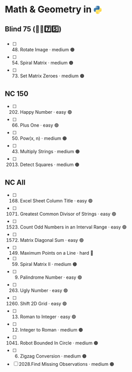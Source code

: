 # Math & Geometry in <img src="../../assets/pythonLogo.png" alt="Python logo" style="height: 1em; vertical-align: sub;">

## Blind 75 (🧑‍🦯7️⃣5️⃣)
- [ ] 48. Rotate Image · medium 🟠
- [ ] 54. Spiral Matrix · medium 🟠
- [ ] 73. Set Matrix Zeroes · medium 🟠

## NC 150
- [ ] 202. Happy Number · easy 🟢
- [ ] 66. Plus One · easy 🟢
- [ ] 50. Pow(x, n) · medium 🟠
- [ ] 43. Multiply Strings · medium 🟠
- [ ] 2013. Detect Squares · medium 🟠

## NC All
- [ ] 168. Excel Sheet Column Title · easy 🟢
- [ ] 1071. Greatest Common Divisor of Strings · easy 🟢
- [ ] 1523. Count Odd Numbers in an Interval Range · easy 🟢
- [ ] 1572. Matrix Diagonal Sum · easy 🟢
- [ ] 149. Maximum Points on a Line · hard 🔴
- [ ] 59. Spiral Matrix II · medium 🟠
- [ ] 9. Palindrome Number · easy 🟢
- [ ] 263. Ugly Number · easy 🟢
- [ ] 1260. Shift 2D Grid · easy 🟢
- [ ] 13. Roman to Integer · easy 🟢
- [ ] 12. Integer to Roman · medium 🟠
- [ ] 1041. Robot Bounded In Circle · medium 🟠
- [ ] 6. Zigzag Conversion · medium 🟠
- [ ] 2028.Find Missing Observations · medium 🟠